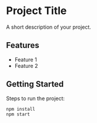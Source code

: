 # Project Title

A short description of your project.

## Features
- Feature 1
- Feature 2

## Getting Started
Steps to run the project:
```bash
npm install
npm start